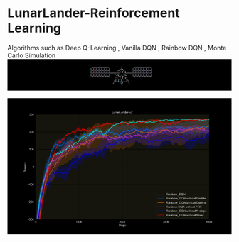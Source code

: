 # LunarLander-Reinforcement Learning
Algorithms such as Deep Q-Learning , Vanilla DQN , Rainbow DQN , Monte Carlo Simulation
![Image Alt](https://github.com/adityasuman10/LunarLander-RL/blob/754c4f0572ca8c94e43d227243d15ddfb23cfe60/Screenshot%202025-05-10%20134830.png)
 
![Image Alt](https://github.com/adityasuman10/LunarLander-RL/blob/0784d35023e218989df76b76735c377ef0e6e843/assets/inverse.png)

